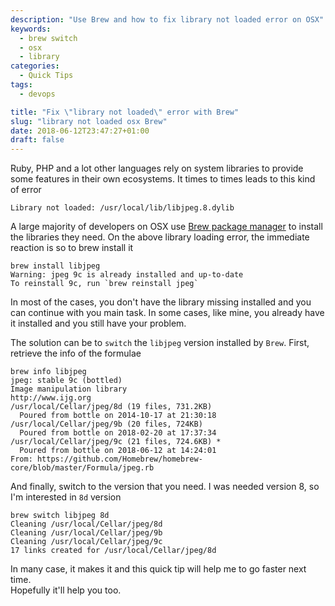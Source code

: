 ```yaml
---
description: "Use Brew and how to fix library not loaded error on OSX"
keywords:
  - brew switch
  - osx
  - library
categories:
  - Quick Tips
tags:
  - devops

title: "Fix \"library not loaded\" error with Brew"
slug: "library not loaded osx Brew"
date: 2018-06-12T23:47:27+01:00
draft: false
---
```


Ruby, PHP and a lot other languages rely on system libraries to provide some features in their own ecosystems. It times to times leads to this kind of error

```batch
Library not loaded: /usr/local/lib/libjpeg.8.dylib
```

A large majority of developers on OSX use [Brew package manager](https://brew.sh/) to install the libraries they need. On the above library loading error, the immediate reaction is so to brew install it

```batch
brew install libjpeg
Warning: jpeg 9c is already installed and up-to-date
To reinstall 9c, run `brew reinstall jpeg`
```

In most of the cases, you don't have the library missing installed and you can continue with you main task. In some cases, like mine, you already have it installed and you still have your problem.

The solution can be to `switch` the `libjpeg` version installed by `Brew`. First, retrieve the info of the formulae

```batch
brew info libjpeg
jpeg: stable 9c (bottled)
Image manipulation library
http://www.ijg.org
/usr/local/Cellar/jpeg/8d (19 files, 731.2KB)
  Poured from bottle on 2014-10-17 at 21:30:18
/usr/local/Cellar/jpeg/9b (20 files, 724KB)
  Poured from bottle on 2018-02-20 at 17:37:34
/usr/local/Cellar/jpeg/9c (21 files, 724.6KB) *
  Poured from bottle on 2018-06-12 at 14:24:01
From: https://github.com/Homebrew/homebrew-core/blob/master/Formula/jpeg.rb
```

And finally, switch to the version that you need. I was needed version 8, so I'm interested in `8d` version

```batch
brew switch libjpeg 8d
Cleaning /usr/local/Cellar/jpeg/8d
Cleaning /usr/local/Cellar/jpeg/9b
Cleaning /usr/local/Cellar/jpeg/9c
17 links created for /usr/local/Cellar/jpeg/8d
```

In many case, it makes it and this quick tip will help me to go faster next time.   
Hopefully it'll help you too.
